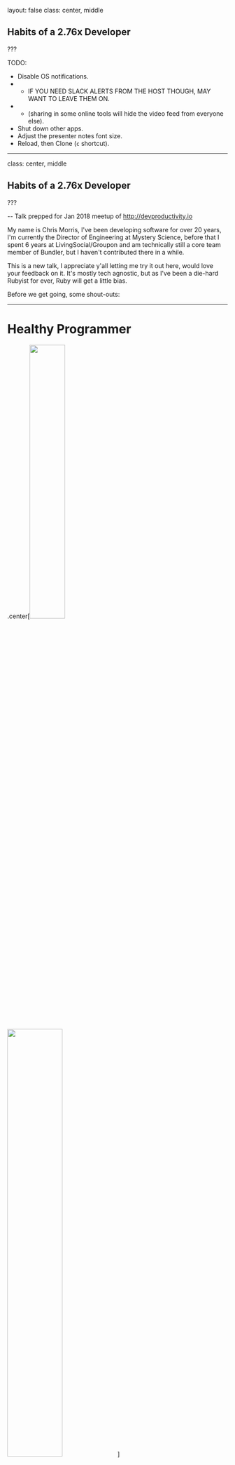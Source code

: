 
layout: false
class: center, middle

## Habits of a 2.76x Developer
???

TODO: 
- Disable OS notifications.
- - IF YOU NEED SLACK ALERTS FROM THE HOST THOUGH, MAY WANT TO LEAVE THEM ON.
- - (sharing in some online tools will hide the video feed from everyone else).
- Shut down other apps.
- Adjust the presenter notes font size. 
- Reload, then Clone (`c` shortcut).
---
class: center, middle

## Habits of a 2.76x Developer

???

-- Talk prepped for Jan 2018 meetup of http://devproductivity.io

My name is Chris Morris, I've been developing software for over 20 years, I'm 
currently the Director of Engineering at Mystery Science, before that I spent
6 years at LivingSocial/Groupon and am technically still a core
team member of Bundler, but I haven't contributed there in a while.

This is a new talk, I appreciate y'all letting me try it out here, would love
your feedback on it. It's mostly tech agnostic, but as I've been a die-hard 
Rubyist for ever, Ruby will get a little bias. 

Before we get going, some shout-outs:

---

# Healthy Programmer

.center[<img src="http://imagery.pragprog.com/products/323/jkthp.jpg" style="width: 40%;" /> 
        <img src="http://33.media.tumblr.com/3a67e4ea496cbad39b23bf48e046c810/tumblr_nasiplAH851qhu3vxo1_500.gif" style="width: 50%; margin-bottom: 75px" />]

???

This book was published in 2013, so, y'know, like light years ago, but The
Healthy Programmer has some wonderfully practical advice for those of us who
make a living the way we do.

In short: "Read this book so you don't die in your chair." Hat tip to my friend
Sara Flemming for the jeh-gif.

I never know how to say it, so I just say it both ways.

---

# Open Sourcing Mental Illness

.center.four-big[osmihelp.org<br/><br/>]
.center[<img src="https://osmihelp.org/assets/img/osmi-logo-big.png" style="width: 33%" />]

???

The OSMI support forums evolved out of a site called Devpressed started by Greg
Baugues, they can be a great place to get some support for yourself or someone
you know who struggles with mental issues.

---

# The Pragmatic Programmer  

.center[<img src="https://imagery.pragprog.com/products/59/tpp.jpg?1339433898" style="width: 45%" />]

???

Then finally, a shout out to the classic Pragmatic Programmer book since a lot
of the stuff in my talk is inspired by or ripped off from this book.

---

layout: false
class: center, middle

.center[<img src="10x.programmer.png"/>]

???

If you don't know, a 10x developer is a developer who is an order of magnitude
more productive than an average developer. Its existence has sparked many 
debates over the years. 

The idea of a 10x developer can at least be traced back to a 1996 book by Steve
McConnell called Rapid Development and possibly the 1st edition in 1993 of his
book Code Complete, which in turn cite earlier studies, the quality of which
are easily called into question.

---

layout: false
class: center, middle

.center[<img src="https://s3.amazonaws.com/titlepages.leanpub.com/leprechauns/hero?1498560320" style="width: 40%"/>]

???

For a counterpoint view on 10x and other topics, one resource you can check out
is The Leprechauns of Software Engineering, which arose specifically from a
critique on Steve McConnell's writings on the 10x developer.

The 10x developer, or 5x, or 2x, or 1.1x may be a myth, but if they do exist,
in my opinion they subsist on small habits that buy themselves productivity
over the long haul, vs. folks who can just type 10 times as fast as you.

---

class: center, middle

# Trade-Offs

![Pass the salt](http://imgs.xkcd.com/comics/the_general_problem.png)

???

Most experienced developers understand that quality engineering involves
trade-offs. Security vs. Convenience, code that reads well vs. performs well,
and short-term vs. long-term productivity.

One of my favorite XKCD comics captures this tension.

---

# Small Gains Over Time

.center[<img src="graph.png" style="width: 70%" />]

???

Every day we have to make these little decisions between manual and
automated salt, and we'll mess up many of them, but if we're
consistently weighing out both the short and long term, we can experience
the multiplicative benefits of solid tooling.     

---

class: center, middle

![Highway sign pointing to Hell](http://www.funnysigns.net/files/hell-froze-over.jpg)

???

The road to hell is paved with short-sighted compromises. While balancing our
needs can lead to ...

---

class: center, middle

![Spongebob Celebrating](http://2.bp.blogspot.com/-PuXgy-MI84k/Tzh7rQ4CgsI/AAAAAAAAAik/tG4i8LbEjNg/s1600/spongebob.gif)

???

... hellacious productivity.  

---

# Don't Be Hasty

.center[![Ketchup bottle](http://i.telegraph.co.uk/multimedia/archive/03245/ketchupembed_3245375b.jpg)]

???

We know being impatient can make a bit of a mess ...  

---

# If You Gotta Ship Fast 

.center[![ShipIt Squirrel](https://qph.ec.quoracdn.net/main-qimg-c8781a4bb1f17e330b50cb35f851da05-c)]

???

But sometimes we still gotta get stuff out the door quickly. 

---

# Negotiate Cleanup 

        
.center[<img src="http://cdn3.momsxyz.com/2015/09/kids-baking-1-1024x629.gif" style="width: 80%" />]        

???

In those cases, be sure to negotiate for time to clean up your mess.

---

# Testing

.center[<img src="https://cdn.business2community.com/wp-content/uploads/2014/04/Two-sides-of-the-same-coin-resized-600.png" style="width: 60%"/>]

???

I'm going to talk a lot about testing. Software development may be an 
unusual field in how segregated the notion of testing is from coding, 
when in my POV, testing and coding are two sides of the same coin 
called "Design". 

---

# Testing

.center[<img src="avengers.storyboard.png" style="width: 60%"/>]

???

Directors storyboard their movies so can cheaply review the 
screenplay,  

Musicians repeatedly practice their performances and listen back to 
recordings of their practice sessions. Artists 
will do studies, a 
drawing, sketch or painting in preparation for a finished piece. 
Writers have editors, ...  
   
It's all part of an essential feedback loop.

credit: http://screencrush.com/movie-storyboards/

---

# Testing?

.big-para[@dbrady: It's 2018. Do you really think testing is good? All this
talk of fast, clean, readable, etc I'm starting to feel like we think testing
sucks. Slow, ugly, unreadable all suck. Fast, clean, readable isn't good, just
less sucky. Is testing good, or just an accepted evil?]
???
David Brady tweeted this recently - Do you really think testing is good? ... 
I'm starting to feel like we think testing sucks. ... Is it good, or just
an accepted evil? 

And a lot of the conversation was around the eventual pay-off of these tests
down the road. 

https://twitter.com/dbrady/status/951546028079091712
--

.big-para[@the_chrismo:
Tests help me think about and even shape the design of my production code. 
Built-in rubber duck. /me is happy :)]

???
But I answered that Tests are valuable to me immediately, because they help 
me think about and even shape the design of my
production code. It has a built-in rubber duck effect.

https://twitter.com/the_chrismo/status/951587076138442752

dbrady @the_chrismo @alexford THIS is literally the first reply all day that
proposes an intrinsic benefit of testing rather than an investment/cost to be
minimized and/or whose eventual payoff is hoped to be maximized 

---

# Testing!

.center.one-big[Test yo self before yo self.fail!]

???

David's tweet isn't surprising to me, and not just because I see it in
others who may not understand how great it is that we can take it for
granted these days, but because I still see this in myself. Sometimes, 
in the NAME of productivity, it can be tempting to skimp on testing. 

But - the sooner we can understand what we're building, the sooner
we can catch misunderstandings, the cheaper it is and therefore the more 
productive 
we are. We can't do that without many of the feedback tools we use, 
testing being a powerful one. 

---

# Two Clients for All Code

.center[<img src="diagram.a.b.png" style="width: 70%" />]

???

Long term flexibility is an important attribute of our code for long
term productivity, and so one of the most prevalent productivity killers 
in software is tight coupling.

When we're writing a new piece of production code, it's almost always in
service of an existing piece of production code, and without any intervention,
there's no immediate penalty for tightly coupling two pieces together.

---

# Two Clients for All Code

 .center[<img src="diagram.a.b.test.png" style="width: 70%" />]

???

A unit test acts as a second client of the new piece of code, and since it has
no interest in the dependent production code, it can penalize you for tight
coupling and encourage a better design, if you listen to it. This is one reason
I believe over-mocking is a code smell, sometimes we over-mock to mask the pain
of tightly coupled production code.

Sometimes this is intentional when working with legacy code to just help
us get out of a tight spot, but ... that's an exception to the rule.

---

# Think Through Edge Cases

.center[<img src="maze-1560801_1280.png" style="width: 50%" />]


???

The feedback from testing during coding also helps me think through
the use cases, particularly the edge cases. Without tests, I'm more
tempted to stay focused on the happy path and cut corners on robustness.    

https://pixabay.com/p-1560801 

---

# Test Suite as Deploy Checklist

.center[<img src="https://memegenerator.net/img/instances/67492661/i-wrote-them-down-in-my-diary-so-that-i-wouldnt-have-to-remember.jpg" style="width: 100%" />]

???
In addition to feedback during development of new code, re-running our tests
can protect previously developed code.

Checklists have shown themselves to be a powerful tool in the fields of
aviation and medicine, to avoid mental errors and make sure things are working
before thumbing our noses at gravity or cutting into a patient.

Our test suites are a huge, automated pre-deploy checklist.

---

# Speed: Tap the Brakes

.center[<img src="http://mealsandmiles.com/wp-content/uploads/2015/07/fast-furious-poster-big-new-fast-furious-7-poster-brings-the-awesome-previous-6-posters-bring-the-sad-682x1024.jpeg" style="width: 33%" />]

???

I did just say "huge" - and this transitions us to one common problem with
test suites: they just run so dang slow and get slower with every test we
add. 

It's great that we want quick feedback ... but don't let that lead you into 
being obsessed with the speediness of your test suite. 

---

# Speed: Worse Alternatives

.center[<img src="https://www.tinypulse.com/hs-fs/hubfs/b40a2331160baece046d108ab53aabb0.jpg" style="width: 70%" />]

???

First, remember that one alternative to your slow automated test suite is a
separate QA dept that's under-resourced on time and people and you have to wait
3+ weeks to get shrug-percent coverage.

I've worked at many companies who operate this way and there are still many, many 
places out there like it. Just something to keep in mind while waiting for your
CI build to finish.

---

# Speed: Over Mocking

.center[<img src="bad.mocking.example.png" style="width: 40%"/>]

???

Another danger of speed obsession is over-mocking.

In this contrived example, you can see how tests can pass when they shouldn't,
and pursuing too many mocks in the name of speed can deteriorate the quality of
your tests.

credit: https://www.thoughtworks.com/insights/blog/mockists-are-dead-long-live-classicists

---

# Speed: Run What You Need

.center.one-big-tall[Bundler]
<hr style="width: 10%"/>

.one-big.remark-code[ruby bin/rspec spec/bundler/definition_spec.rb spec/resolver/basic_spec.rb]

???

But, we don't just have check our expectations of test speed, there are some
things we can do to help. 

One practical option, is to lean on your CI.    

The Bundler test suite is not only large and slow, but some of the tests are
specific to certain platforms and getting the whole thing to run locally can be
difficult.

In cases like this, I usually only run the tests I need to locally, and rely on
CI to cover the whole thing.

My usual pattern is to use RubyMine to run the specific test my cursor is on, then
run the current file, then use a shell script like the one here to get a wider
run of feedback from several files, then commit to a branch and let CI tell me
how things are going across-the-board.

By building out shell scripts like this you can focus on the tests most likely
to give you the most valuable feedback early. By saving and curating these
scripts you can also discover some interesting boundaries of the code base that
could come in handy when you want to try and break it up into libraries or
services.

---

# If Speed Is A Concern
???
Some other quick comments on ways to try and increase your speed. 
--
.center.one-big-tall[Favor Integration Over Unit]
???
skimping on unit tests in favor of integration tests could work, esp. if 
the units are model tests or things that hit the database.
--
.center.one-big-tall[Use Suite-Level Database Fixtures]
???
and you can share some database fixtures for a series of related tests.
--
.center.one-big-tall[Build out a PO*O Suite]
???
Build out a Plain Ol' Object suite.

If you work in Rails, for example, loading its environment takes time,
if you're building out plain ol' ruby objects, have a test_helper or
spec_helper that bypasses your framework if you don't need it. There
are also tools like Spring that will keep the whole process loaded
and save you time.
--
.center.one-big-tall[Setup Test Runs in Parallel]
???
Setup Test Runs in Parallel - TravisCI and CircleCI, to name two, offer 
options here. 

---

# Libraries and Services

.center[![Component Diagram](https://cdn-1.wp.nginx.com/wp-content/uploads/2015/11/Microservices-Cubes-300x300-PMS355.png)] 

???

A larger decision you can make to reduce your test suite expense is to 
move code out into libraries or separate services that can run their own
tests.  

Keep in mind, introducing boundaries like this come with costs both 
in infrastructure and integration testing. 

---

# Staging Environment

.center[<img src="https://i.pinimg.com/originals/aa/b8/0e/aab80e604835ba8e4cab4050d3f5a8de.jpg" style="width: 80%" />]

???

There are a few different uses for a staging environment, but some engineers
want a staging environment to be as close to production as possible to help
with higher level testing and catch those hard-to-find-in-dev problems.

This can be a very expensive endeavor, and with the plethora of A/B testing
approaches and feature flag techniques available, personally I think a staging
environment that aims to be just like production can be a big time suck and not
worth it. I believe you're better off figuring out how to test safely in
production. There can always be subtle differences in two environments, and if
it passes in staging but still fails in production, it hasn't paid for itself.

---

# Palate Cleanser

.center[![Lemon Sorbet](https://s3.amazonaws.com/spoonuniversi-wpengine/spoonuniversi/wp-content/uploads/sites/66/2016/07/LemonSorbet_Rodgers_FeaturedImage.jpg)]

???
Ok, enough about testing.

---

# Love Me Some OOP

.center.two-big[When in Branson …] 
.center[![Branson](https://i.pinimg.com/474x/1c/d3/51/1cd3515613f1213dd47375c71bd2aa9d--branson-missouri-redneck.jpg)]
???

If you work in an object-oriented language, know your OOP. Learn the SOLID 
principles. Check out anything Sandi Metz has done, it's Ruby flavored but
applicable to any OO language. When your tests are giving you feedback about 
design pain, you need to know what your options are. 

Also, have a decent working knowledge of refactoring
patterns - one in particular I wish most OO devs knew is the "replace 
conditional with polymorphism" refactoring. 

---

# Delete Old Code

.center[<img src="delete.everything.png" style="width: 80%" />]

???

It’s a time waster. It clogs your editor, it gets included in grep results and can
waste time doing analysis on stuff that’s not even used anymore, not to mention
wasting time running tests over code that's out of action. Production
code coverage tools are a thing. 

---

# Delete Old Code

.center.one-big-tall[https://github.com/danmayer/coverband]

.center.one-big-tall[https://github.com/michaelfeathers/scythe]

???

sEYE-th

---

# Good Commit Messages
.center.one-big[Explain yo self before you forget yo self.]
???

Write good commit messages!

Not just commit messages, code comments (when appropriate), class names, 
methods, keep the README up-to-date. 

Pay attention to the distance between the code and where the documentation 
resides. Sometimes we fall into habits of documenting something in a 
"distant" system when it could just as easily be committed to the codebase. 

If you need separate docs, look to automate what you can so the docs stay 
close to the source.

---

# Keep Your Throwaway Code

.center[<img src="1998_samandfriends.jpg" style="width: 50%" />] 

???

This is one habit I don’t see often enough. 

Keep and commit all of the code you use when troubleshooting something or doing
routine tasks.

At LivingSocial, our ops folks were really good about ensuring console history
was kept after someone left. That’s great. Except that if I’m taking the time
to write it in the first place, then I should stash it somewhere, commit it.
You won’t come back to all of it, you may not even come back to most of it, but
the stuff you will come back to can be refined and iterated on, and eventually
some of it will make it into the production codebase.

---

# DRY: Manual Labor

.center.one-big-tall[Automate yo self before you do the same ol' 
damn thing over and over again until you 
give carpel tunnel to yo self.]
???

As much as we love automation, it’s amazing how often we’ll still get into
cesspools of manual labor. One reason why it can be invaluable to rotate team
members into a part of a codebase or work routine, so they can notice the
stale, wasteful habits we all accrue and help us automate away our manual
crutches.

---

# Ask for Help

.center[<img src="https://i.pinimg.com/736x/01/42/30/0142309317bb9e11c167a80b8ff40ff6--rubber-duck-lip-products.jpg" style="width: 50%" />]

???

This one is important for myself, I tend to be introverted and stubborn. Talk to
other human beings! If you don't have any human beings at the ready, use the 
rubber duck technique. 

In particular, I like to Rubber Duck in slack (though in a room that folks won't
necessarily get interrupted) or - esp. - in my card or ticket I'm working, as 
this is an excellent way to capture progress for yourself or stakeholders. Take
a walk and talk out loud like a crazy person. 

By speaking about or writing about your problem, you can get unstuck faster by
engaging different parts of your brain.

---

# Pair

.center[<img src="https://i.pinimg.com/736x/01/42/30/0142309317bb9e11c167a80b8ff40ff6--rubber-duck-lip-products.jpg" style="width: 33%" />
        <img src="https://i.pinimg.com/736x/01/42/30/0142309317bb9e11c167a80b8ff40ff6--rubber-duck-lip-products.jpg" style="width: 33%" />]

???

Pairing can yield interesting insights into how others do things. 

---

class: center, middle

# `¯\_(ツ)_/¯`x Developers

???

Anyway, so while we've drawn no conclusions today on the existence of the 
elusive 10x Developer, hopefully I've given you some inspiration for hauling
in the big fish of productivity.

And besides, none of this matters anyway ...     

---

class: center, middle

# Healthy Teams<br/> are <br/>Productive Teams

???

since Google did that study a few years ago showing that Psychological 
Safety on a team is the most important factor for productivity. I blogged
about that, like ... 2 years ago, but it's still on the front page of my
site - clabs.org - you can check that out there. 

---

.center[<img src="MSci.jpg" width="50%" />]
.center.two-big[Chris Morris<br/>@the_chrismo | cLabs.org]

???

That's my talk - a final shout-out for 

Mystery Science - we make online science lessons for elementary schools
that encourage kids to experiment and be curious and learn the scientific 
process hands on. Check us out at mysteryscience.com - if you're looking 
for a gig, hit me up and let's talk. 
